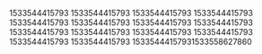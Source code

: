 1533544415793
1533544415793
1533544415793
1533544415793
1533544415793
1533544415793
1533544415793
1533544415793
1533544415793
1533544415793
1533544415793
1533544415793
1533544415793
1533544415793
15335444157931533558627860